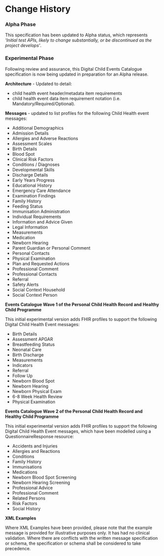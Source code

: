 # Change History #

### Alpha Phase #

This specification has been updated to Alpha status, which represents *'Initial test APIs, likely to change substantially, or be discontinued as the project develops'*.

### Experimental Phase #

Following review and assurance, this Digital Child Events Catalogue specification is now being updated in preparation for an Alpha release. 

**Architecture** - Updated to detail:

-  child health event header/metadata item requirements
-  child health event data item requirement notation (i.e. Mandatory/Required/Optional). 

**Messages** - updated to list profiles for the following Child Health event messages:

- Additional Demographics
- Admission Details
- Allergies and Adverse Reactions
- Assessment Scales
- Birth Details
- Blood Spot
- Clinical Risk Factors
- Conditions / Diagnoses
- Developmental Skills
- Discharge Details
- Early Years Progress
- Educational History
- Emergency Care Attendance
- Examination Findings
- Family History
- Feeding Status
- Immunisation Administration
- Individual Requirements
- Information and Advice Given
- Legal Information
- Measurements
- Medication
- Newborn Hearing
- Parent Guardian or Personal Comment 
- Personal Contacts
- Physical Examination
- Plan and Requested Actions
- Professional Comment
- Professional Contacts
- Referral
- Safety Alerts
- Social Context Household
- Social Context Person


**Events Catalogue Wave 1 of the Personal Child Health Record and Healthy Child Programme**

This initial experimental version adds FHIR profiles to support the following Digital Child Health Event messages:

- Birth Details 
- Assessment APGAR 
- Breastfeeding Status 
- Neonatal Care
- Birth Discharge 
- Measurements 
- Indicators 
- Referral 
- Follow Up 
- Newborn Blood Spot 
- Newborn Hearing 
- Newborn Physical Exam 
- 6-8 Week Health Review 
- Physical Examination 

**Events Catalogue Wave 2 of the Personal Child Health Record and Healthy Child Programme**

This initial experimental version adds FHIR profiles to support the following Digital Child Health Event messages, which have been modelled using a QuestionnaireResponse resource:

- Accidents and Injuries
- Allergies and Reactions
- Conditions
- Family History
- Immunisations
- Medications
- Newborn Blood Spot Screening
- Newborn Hearing Screening
- Professional Advice
- Professional Comment
- Related Persons
- Risk Factors
- Social History


**XML Examples**

Where XML Examples have been provided, please note that the example message is provided for illustrative purposes only. It has had no clinical validation. Where there are conflicts with the written message specification or schema, the specification or schema shall be considered to take precedence.



